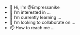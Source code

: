 - 👋 Hi, I’m @Empressanike
- 👀 I’m interested in ...
- 🌱 I’m currently learning ...
- 💞️ I’m looking to collaborate on ...
- 📫 How to reach me ...

<!---
Empressanike/Empressanike is a ✨ special ✨ repository because its `README.md` (this file) appears on your GitHub profile.
You can click the Preview link to take a look at your changes.
--->

